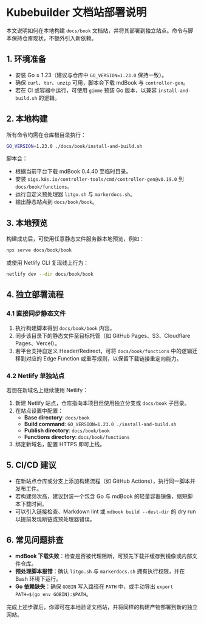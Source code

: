 # Kubebuilder 文档站部署说明

本文说明如何在本地构建 `docs/book` 文档站，并将其部署到独立站点。命令与脚本保持仓库现状，不额外引入新依赖。

## 1. 环境准备

- 安装 Go ≥ 1.23（建议与仓库中 `GO_VERSION=1.23.0` 保持一致）。
- 确保 `curl`、`tar`、`unzip` 可用，脚本会下载 mdBook 与 `controller-gen`。
- 若在 CI 或容器中运行，可使用 `gimme` 预装 Go 版本，以兼容 `install-and-build.sh` 的逻辑。

## 2. 本地构建

所有命令均需在仓库根目录执行：

```bash
GO_VERSION=1.23.0 ./docs/book/install-and-build.sh
```

脚本会：

- 根据当前平台下载 mdBook 0.4.40 至临时目录。
- 安装 `sigs.k8s.io/controller-tools/cmd/controller-gen@v0.19.0` 到 `docs/book/functions`。
- 运行自定义预处理器 `litgo.sh` 与 `markerdocs.sh`。
- 输出静态站点到 `docs/book/book`。

## 3. 本地预览

构建成功后，可使用任意静态文件服务器本地预览，例如：

```bash
npx serve docs/book/book
```

或使用 Netlify CLI 复现线上行为：

```bash
netlify dev --dir docs/book/book
```

## 4. 独立部署流程

### 4.1 直接同步静态文件

1. 执行构建脚本得到 `docs/book/book` 内容。
2. 同步该目录下的静态文件至目标托管（如 GitHub Pages、S3、Cloudflare Pages、Vercel）。
3. 若平台支持自定义 Header/Redirect，可将 `docs/book/functions` 中的逻辑迁移到对应的 Edge Function 或重写规则，以保留下载链接重定向能力。

### 4.2 Netlify 单独站点

若想在新域名上继续使用 Netlify：

1. 新建 Netlify 站点，仓库指向本项目但使用独立分支或 `docs/book` 子目录。
2. 在站点设置中配置：
   - **Base directory**: `docs/book`
   - **Build command**: `GO_VERSION=1.23.0 ./install-and-build.sh`
   - **Publish directory**: `docs/book/book`
   - **Functions directory**: `docs/book/functions`
3. 绑定新域名，配置 HTTPS 即可上线。

## 5. CI/CD 建议

- 在新站点仓库或分支上添加构建流程（如 GitHub Actions），执行同一脚本并发布工件。
- 若构建频次高，建议封装一个包含 Go 与 mdBook 的轻量容器镜像，缩短脚本下载时间。
- 可以引入链接检查、Markdown lint 或 `mdbook build --dest-dir` 的 dry run 以提前发现断链或预处理器错误。

## 6. 常见问题排查

- **mdBook 下载失败**：检查是否被代理阻断，可预先下载并缓存到镜像或内部文件仓库。
- **预处理脚本报错**：确认 `litgo.sh` 与 `markerdocs.sh` 拥有执行权限，并在 Bash 环境下运行。
- **Go 依赖缺失**：确保 `GOBIN` 写入路径在 `PATH` 中，或手动导出 `export PATH=$(go env GOBIN):$PATH`。

完成上述步骤后，你即可在本地验证文档站，并将同样的构建产物部署到新的独立网站。

